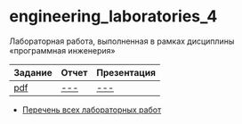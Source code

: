 # engineering_laboratories_4

Лабораторная работа, выполненная в рамках дисциплины «программная инженерия» 

| Задание | Отчет | Презентация |
|---------|-------|-------------|
| [pdf](https://github.com/BFI-2202/engineering_laboratories/blob/42f4b6ffef7d67f1ab7748a2465114dcc31c39b3/semester_01/laboratory_05.pdf) | [---]() | [---]() |

* [Перечень всех лабораторных работ](https://github.com/BFI-2202/engineering_laboratories)
